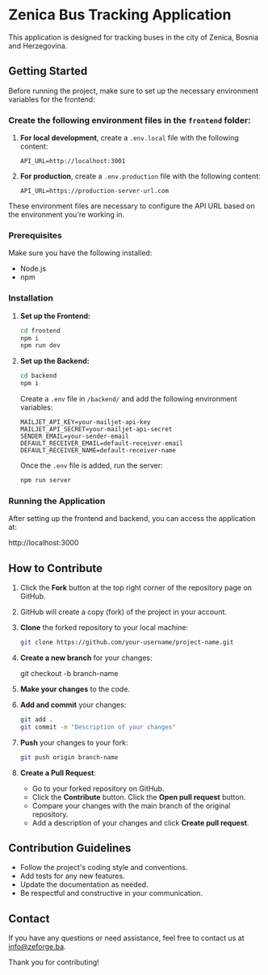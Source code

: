 # Zenica Bus Tracking Application

This application is designed for tracking buses in the city of Zenica, Bosnia and Herzegovina.

## Getting Started

Before running the project, make sure to set up the necessary environment variables for the frontend:

### Create the following environment files in the `frontend` folder:

1. **For local development**, create a `.env.local` file with the following content:
    ```env
    API_URL=http://localhost:3001
    ```

2. **For production**, create a `.env.production` file with the following content:
    ```env
    API_URL=https://production-server-url.com
    ```

These environment files are necessary to configure the API URL based on the environment you're working in.

### Prerequisites

Make sure you have the following installed:

- Node.js
- npm

### Installation

1. **Set up the Frontend:**

   ```bash
   cd frontend
   npm i
   npm run dev
   ```

2. **Set up the Backend:**

   ```bash
   cd backend
   npm i
   ```

   Create a `.env` file in `/backend/` and add the following environment variables:

   ```plaintext
   MAILJET_API_KEY=your-mailjet-api-key
   MAILJET_API_SECRET=your-mailjet-api-secret
   SENDER_EMAIL=your-sender-email
   DEFAULT_RECEIVER_EMAIL=default-receiver-email
   DEFAULT_RECEIVER_NAME=default-receiver-name
   ```

   Once the `.env` file is added, run the server:

   ```bash
   npm run server
   ```

### Running the Application

After setting up the frontend and backend, you can access the application at:

http://localhost:3000

## How to Contribute

1. Click the **Fork** button at the top right corner of the repository page on GitHub.
2. GitHub will create a copy (fork) of the project in your account.
3. **Clone** the forked repository to your local machine:
   ```bash
   git clone https://github.com/your-username/project-name.git
   ```
4. **Create a new branch** for your changes:

   git checkout -b branch-name

5. **Make your changes** to the code.
6. **Add and commit** your changes:
   ```bash
   git add .
   git commit -m "Description of your changes"
   ```
7. **Push** your changes to your fork:
   ```bash
   git push origin branch-name
   ```
8. **Create a Pull Request**:
   - Go to your forked repository on GitHub.
   - Click the **Contribute** button.
     Click the **Open pull request** button.
   - Compare your changes with the main branch of the original repository.
   - Add a description of your changes and click **Create pull request**.

## Contribution Guidelines

- Follow the project's coding style and conventions.
- Add tests for any new features.
- Update the documentation as needed.
- Be respectful and constructive in your communication.

## Contact

If you have any questions or need assistance, feel free to contact us at info@zeforge.ba.

Thank you for contributing!
